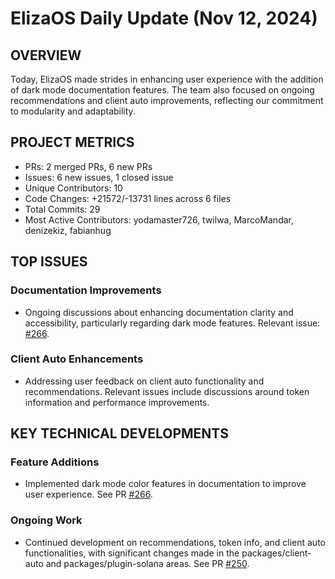 # ElizaOS Daily Update (Nov 12, 2024)

## OVERVIEW 
Today, ElizaOS made strides in enhancing user experience with the addition of dark mode documentation features. The team also focused on ongoing recommendations and client auto improvements, reflecting our commitment to modularity and adaptability.

## PROJECT METRICS
- PRs: 2 merged PRs, 6 new PRs
- Issues: 6 new issues, 1 closed issue
- Unique Contributors: 10
- Code Changes: +21572/-13731 lines across 6 files
- Total Commits: 29
- Most Active Contributors: yodamaster726, twilwa, MarcoMandar, denizekiz, fabianhug

## TOP ISSUES
### Documentation Improvements
- Ongoing discussions about enhancing documentation clarity and accessibility, particularly regarding dark mode features. Relevant issue: [#266](https://github.com/elizaos/eliza/issues/266).

### Client Auto Enhancements
- Addressing user feedback on client auto functionality and recommendations. Relevant issues include discussions around token information and performance improvements.

## KEY TECHNICAL DEVELOPMENTS
### Feature Additions
- Implemented dark mode color features in documentation to improve user experience. See PR [#266](https://github.com/elizaos/eliza/pull/266).

### Ongoing Work
- Continued development on recommendations, token info, and client auto functionalities, with significant changes made in the packages/client-auto and packages/plugin-solana areas. See PR [#250](https://github.com/elizaos/eliza/pull/250).